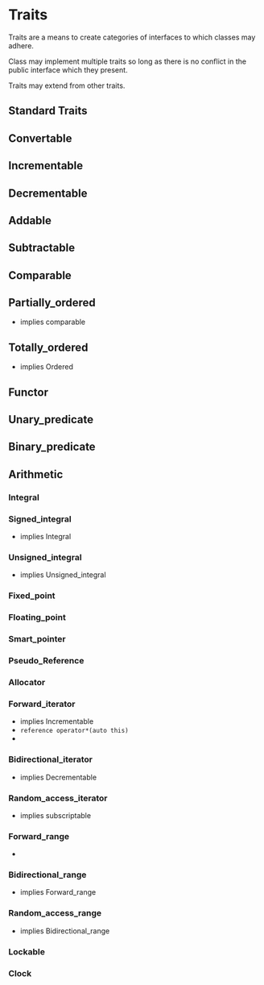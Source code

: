 # Traits
Traits are a means to create categories of interfaces to which classes may 
adhere.

Class may implement multiple traits so long as there is no conflict in the 
public interface which they present. 

Traits may extend from other traits.

## Standard Traits
## Convertable<T>

## Incrementable
## Decrementable

## Addable
## Subtractable

## Comparable

## Partially_ordered
* implies comparable
## Totally_ordered
* implies Ordered

## Functor
## Unary_predicate
## Binary_predicate
## 

## Arithmetic

### Integral
### Signed_integral
* implies Integral

### Unsigned_integral
* implies Unsigned_integral

### Fixed_point
### Floating_point

### Smart_pointer
### Pseudo_Reference

### Allocator

### Forward_iterator
* implies Incrementable
* `reference operator*(auto this)`
* 
### Bidirectional_iterator
* implies Decrementable

### Random_access_iterator
* implies subscriptable

### Forward_range
* 
### Bidirectional_range
* implies Forward_range
### Random_access_range
* implies Bidirectional_range

### Lockable
### Clock